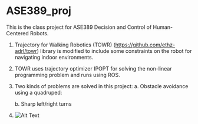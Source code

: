 # ASE389_proj
This is the class project for ASE389 Decision and Control of Human-Centered Robots.

1. Trajectory for Walking Robotics (TOWR) (https://github.com/ethz-adrl/towr) library is modified to include some constraints on the robot for navigating indoor environments.
2. TOWR uses trajectory optimizer IPOPT for solving the non-linear programming problem and runs using ROS.
3. Two kinds of problems are solved in this project:
    a. Obstacle avoidance using a quadruped:
       
      
    
    b. Sharp left/right turns


5. ![Alt Text](https://media.giphy.com/media/vFKqnCdLPNOKc/giphy.gif)


